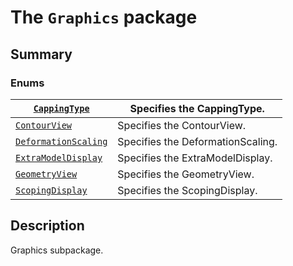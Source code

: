 <a id="module-ansys.mechanical.stubs.Ansys.Mechanical.DataModel.MechanicalEnums.Graphics"></a>

<a id="the-graphics-package"></a>

# The `Graphics` package

<a id="summary"></a>

## Summary

### Enums

| [`CappingType`](CappingType.md#CappingType)                      | Specifies the CappingType.        |
|------------------------------------------------------------------|-----------------------------------|
| [`ContourView`](ContourView.md#ContourView)                      | Specifies the ContourView.        |
| [`DeformationScaling`](DeformationScaling.md#DeformationScaling) | Specifies the DeformationScaling. |
| [`ExtraModelDisplay`](ExtraModelDisplay.md#ExtraModelDisplay)    | Specifies the ExtraModelDisplay.  |
| [`GeometryView`](GeometryView.md#GeometryView)                   | Specifies the GeometryView.       |
| [`ScopingDisplay`](ScopingDisplay.md#ScopingDisplay)             | Specifies the ScopingDisplay.     |

<a id="description"></a>

## Description

Graphics subpackage.

<!-- !! processed by numpydoc !! -->
